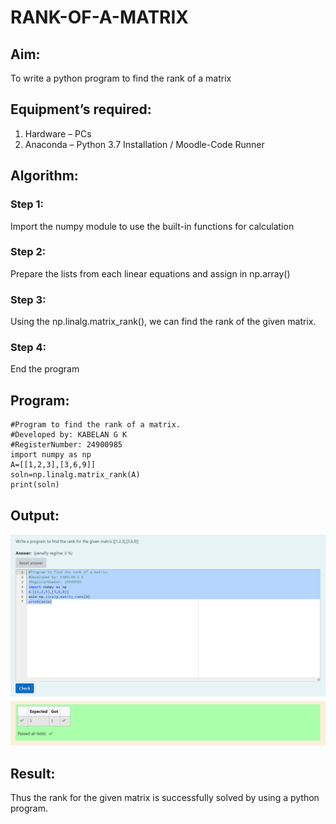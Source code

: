# RANK-OF-A-MATRIX
## Aim:
To write a python program to find the rank of a matrix
## Equipment’s required:
1. 	Hardware – PCs
2. 	Anaconda – Python 3.7 Installation / Moodle-Code Runner
## Algorithm:
### Step 1: 
Import the numpy module to use the built-in functions for calculation
### Step 2: 
Prepare the lists from each linear equations and assign in np.array()
### Step 3: 
Using the np.linalg.matrix_rank(), we can find the rank of the given matrix.
### Step 4: 
End the program

## Program:
    #Program to find the rank of a matrix.
    #Developed by: KABELAN G K  
    #RegisterNumber: 24900985
    import numpy as np
    A=[[1,2,3],[3,6,9]]
    soln=np.linalg.matrix_rank(A)
    print(soln)
## Output:
![EXP2](image.png)
## Result:
Thus the rank for the given matrix is successfully solved by  using a python program.

